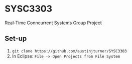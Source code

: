 # SYSC3303

Real-Time Conncurrent Systems Group Project

## Set-up

1. `git clone https://github.com/austinjturner/SYSC3303`
2. In Eclipse: `File -> Open Projects from File System`
